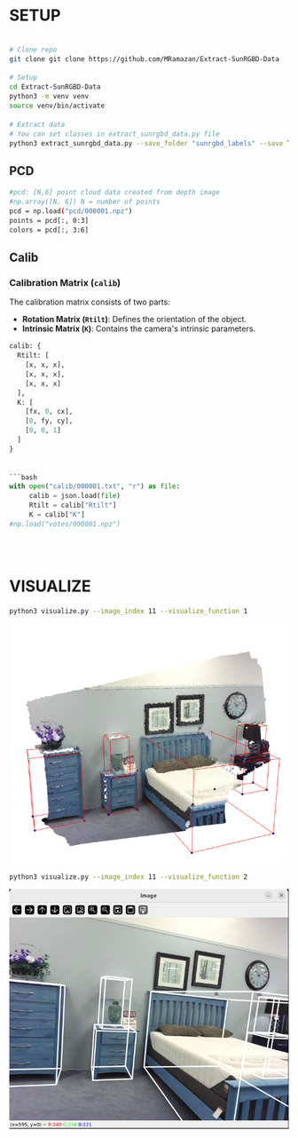 # SETUP

```bash

# Clone repo 
git clone git clone https://github.com/MRamazan/Extract-SunRGBD-Data

# Setup
cd Extract-SunRGBD-Data
python3 -m venv venv
source venv/bin/activate

# Extract data
# You can set classes in extract_sunrgbd_data.py file
python3 extract_sunrgbd_data.py --save_folder "sunrgbd_labels" --save True --save_imgs True --save_pcd True --save_votes False --sample_point_count 100000

```

## PCD 

```bash 
#pcd: [N,6] point cloud data created from depth image 
#np.array([N, 6]) N = number of points 
pcd = np.load("pcd/000001.npz") 
points = pcd[:, 0:3] 
colors = pcd[:, 3:6]
```


## Calib 

### Calibration Matrix (`calib`)

The calibration matrix consists of two parts:
- **Rotation Matrix (`Rtilt`)**: Defines the orientation of the object.
- **Intrinsic Matrix (`K`)**: Contains the camera's intrinsic parameters.

```python
calib: {
  Rtilt: [
    [x, x, x],
    [x, x, x],
    [x, x, x]
  ],
  K: [
    [fx, 0, cx],
    [0, fy, cy],
    [0, 0, 1]
  ]
}


```bash 
with open("calib/000001.txt", "r") as file:
     calib = json.load(file)
     Rtilt = calib["Rtilt"]
     K = calib["K"]
#np.load("votes/000001.npz")
```
<br><br>

# VISUALIZE

```bash
python3 visualize.py --image_index 11 --visualize_function 1
```
![](example_imgs/pcd.png)<br>


```bash
python3 visualize.py --image_index 11 --visualize_function 2
```
![](example_imgs/3dbboxes_on_2d_image.png)

